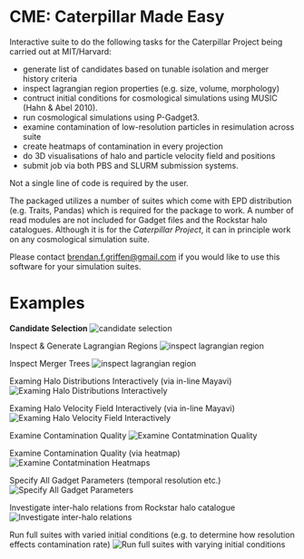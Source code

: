 CME: Caterpillar Made Easy
===

Interactive suite to do the following tasks for the Caterpillar Project being carried out at MIT/Harvard:

* generate list of candidates based on tunable isolation and merger history criteria
* inspect lagrangian region properties (e.g. size, volume, morphology)
* contruct initial conditions for cosmological simulations using MUSIC (Hahn & Abel 2010).
* run cosmological simulations using P-Gadget3.
* examine contamination of low-resolution particles in resimulation across suite
* create heatmaps of contamination in every projection
* do 3D visualisations of halo and particle velocity field and positions
* submit job via both PBS and SLURM submission systems.

Not a single line of code is required by the user. 

The packaged utilizes a number of suites which come with EPD distribution (e.g. Traits, Pandas) which is required for the package to work. A number of read modules are not included for Gadget files and the Rockstar halo catalogues. Although it is for the *Caterpillar Project*, it can in principle work on any cosmological simulation suite. 

Please contact [brendan.f.griffen@gmail.com](mailto:brendan.f.griffen) if you would like to use this software for your simulation suites.

Examples
==
**Candidate Selection**
![candidate selection](http://bgriffen.scripts.mit.edu/www/wp-content/uploads/2014/01/candidateselection.png)

Inspect & Generate Lagrangian Regions
![inspect lagrangian region](http://bgriffen.scripts.mit.edu/www/wp-content/uploads/2014/01/lagrangianinspection.png)

Inspect Merger Trees
![inspect lagrangian region](http://bgriffen.scripts.mit.edu/www/wp-content/uploads/2014/01/mergertreeinspection.png)

Examing Halo Distributions Interactively  (via in-line Mayavi)
![Examing Halo Distributions Interactively](http://bgriffen.scripts.mit.edu/www/wp-content/uploads/2014/01/FOFviz.png)

Examing Halo Velocity Field Interactively (via in-line Mayavi)
![Examing Halo Velocity Field Interactively](http://bgriffen.scripts.mit.edu/www/wp-content/uploads/2014/01/velocityhaloinspection.png)

Examine Contamination Quality
![Examine Contatmination Quality](http://bgriffen.scripts.mit.edu/www/wp-content/uploads/2014/01/contaminationradial.png)

Examine Contamination Quality (via heatmap)
![Examine Contatmination Heatmaps](http://bgriffen.scripts.mit.edu/www/wp-content/uploads/2014/01/contaminationheatmap.png)

Specify All Gadget Parameters (temporal resolution etc.)
![Specify All Gadget Parameters](http://bgriffen.scripts.mit.edu/www/wp-content/uploads/2014/01/specifysnapshotoutput.png)

Investigate inter-halo relations from Rockstar halo catalogue
![Investigate inter-halo relations](http://bgriffen.scripts.mit.edu/www/wp-content/uploads/2014/01/inspectparams.png)

Run full suites with varied initial conditions (e.g. to determine how resolution effects contamination rate)
![Run full suites with varying initial conditions](http://bgriffen.scripts.mit.edu/www/wp-content/uploads/2014/01/existencecheck.png)
